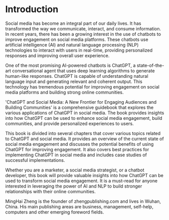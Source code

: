 # Introduction

Social media has become an integral part of our daily lives. It has transformed the way we communicate, interact, and consume information. In recent years, there has been a growing interest in the use of chatbots to improve engagement on social media platforms. These chatbots use artificial intelligence (AI) and natural language processing (NLP) technologies to interact with users in real-time, providing personalized responses and improving overall user experience.

One of the most promising AI-powered chatbots is ChatGPT, a state-of-the-art conversational agent that uses deep learning algorithms to generate human-like responses. ChatGPT is capable of understanding natural language input and generating relevant and coherent output. This technology has tremendous potential for improving engagement on social media platforms and building strong online communities.

'ChatGPT and Social Media: A New Frontier for Engaging Audiences and Building Communities' is a comprehensive guidebook that explores the various applications of ChatGPT in social media. The book provides insights into how ChatGPT can be used to enhance social media engagement, build communities, and provide personalized experiences to users.

This book is divided into several chapters that cover various topics related to ChatGPT and social media. It provides an overview of the current state of social media engagement and discusses the potential benefits of using ChatGPT for improving engagement. It also covers best practices for implementing ChatGPT in social media and includes case studies of successful implementations.

Whether you are a marketer, a social media strategist, or a chatbot developer, this book will provide valuable insights into how ChatGPT can be used to transform social media engagement. It is a must-read for anyone interested in leveraging the power of AI and NLP to build stronger relationships with their online communities.

MingHai Zheng is the founder of zhengpublishing.com and lives in Wuhan, China. His main publishing areas are business, management, self-help, computers and other emerging foreword fields.
